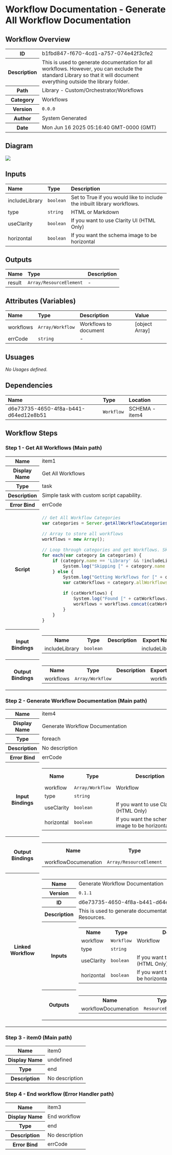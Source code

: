 # Workflow Documentation - Generate All Workflow Documentation

## Workflow Overview

<table>
  <tr><th>ID</th><td>b1fbd847-f670-4cd1-a757-074e42f3cfe2</td></tr>
  <tr><th>Description</th><td>This is used to generate documentation for all workflows. However, you can exclude the standard Library so that it will document everything outside the library folder.</td></tr>
  <tr><th>Path</th><td>Library - Custom/Orchestrator/Workflows</td></tr>
  <tr><th>Category</th><td>Workflows</td></tr>
  <tr><th>Version</th><td><code>0.0.0</code></td></tr>
  <tr><th>Author</th><td>System Generated</td></tr>
  <tr><th>Date</th><td>Mon Jun 16 2025 05:16:40 GMT-0000 (GMT)</td></tr>
</table>

## Diagram

[<img src="./Generate_All_Workflow_Documentation.svg">](./Generate_All_Workflow_Documentation.svg)

## Inputs

| Name | Type | Description |
|:-----|:-----|:-------------|
| includeLibrary | `boolean` | Set to True if you would like to include the inbuilt library workflows. |
| type | `string` | HTML or Markdown |
| useClarity | `boolean` | If you want to use Clarity UI (HTML Only) |
| horizontal | `boolean` | If you want the schema image to be horizontal |


## Outputs

| Name | Type | Description |
|:-----|:-----|:-------------|
| result | `Array/ResourceElement` | - |


## Attributes (Variables)

| Name | Type | Description | Value |
|:-----|:-----|:-------------|:-------|
| workflows | `Array/Workflow` | Workflows to document | [object Array] |
| errCode | `string` | - |  |


## Usuages

_No Usages defined._


## Dependencies

| Name | Type | Location |
|:-----|:-----|:---------|
| d6e73735-4650-4f8a-b441-d64ed12e8b51 | `Workflow` | SCHEMA - item4 |


## Workflow Steps

<h3><a name='item1'>Step 1 - Get All Workflows (Main path)</a></h3>
<table class='table'>
<tr><th class=''>Name</th><td class=''>item1</td></tr>
<tr><th class=''>Display Name</th><td class=''>Get All Workflows</td></tr>
<tr><th class=''>Type</th><td class=''>task</td></tr>
<tr><th class=''>Description</th><td class=''>Simple task with custom script capability.</td></tr>
<tr><th class=''>Error Bind</th><td class=''>errCode</td></tr>
<tr><th class=''>Script</th><td class='script '>

```javascript
// Get All Workflow Categories
var categories = Server.getAllWorkflowCategories()

// Array to store all workflows
workflows = new Array();

// Loop through categories and get Workflows. Skip Library if includeLibrary is not true
for each(var category in categories) {
    if (category.name == 'Library' && !includeLibrary) {
        System.log("Skipping [" + category.name + "] because includeLibrary was set to [" + includeLibrary + "]")
    } else {
        System.log("Getting Workflows for [" + category.name + "]")
        var catWorkflows = category.allWorkflows

        if (catWorkflows) {
            System.log("Found [" + catWorkflows.length + "]")
            workflows = workflows.concat(catWorkflows);
        }
    }
}

```

</td></tr>
<tr><th class=''>Input Bindings</th><td class=''><table class='table'><tr><th>Name</th><th>Type</th><th>Description</th><th>Export Name</th></tr>
<tr><td>includeLibrary</td><td><code>boolean</code></td><td></td><td>includeLibrary</td></tr>
</table>
</td></tr>
<tr><th class=''>Output Bindings</th><td class=''><table class='table'><tr><th>Name</th><th>Type</th><th>Description</th><th>Export Name</th></tr>
<tr><td>workflows</td><td><code>Array/Workflow</code></td><td></td><td>workflows</td></tr>
</table>
</td></tr>
</table>

<h3><a name='item4'>Step 2 - Generate Workflow Documentation (Main path)</a></h3>
<table class='table'>
<tr><th class=''>Name</th><td class=''>item4</td></tr>
<tr><th class=''>Display Name</th><td class=''>Generate Workflow Documentation</td></tr>
<tr><th class=''>Type</th><td class=''>foreach</td></tr>
<tr><th class=''>Description</th><td class=''>No description</td></tr>
<tr><th class=''>Error Bind</th><td class=''>errCode</td></tr>
<tr><th class=''>Input Bindings</th><td class=''><table class='table'><tr><th>Name</th><th>Type</th><th>Description</th><th>Export Name</th></tr>
<tr><td>workflow</td><td><code>Array/Workflow</code></td><td>Workflow</td><td>*workflows</td></tr>
<tr><td>type</td><td><code>string</code></td><td></td><td>type</td></tr>
<tr><td>useClarity</td><td><code>boolean</code></td><td>If you want to use Clarity UI (HTML Only)</td><td>useClarity</td></tr>
<tr><td>horizontal</td><td><code>boolean</code></td><td>If you want the schema image to be horizontal</td><td>horizontal</td></tr>
</table>
</td></tr>
<tr><th class=''>Output Bindings</th><td class=''><table class='table'><tr><th>Name</th><th>Type</th><th>Description</th><th>Export Name</th></tr>
<tr><td>workflowDocumenation</td><td><code>Array/ResourceElement</code></td><td></td><td>*result</td></tr>
</table>
</td></tr>
<tr><th class=''>Linked Workflow</th><td class=''><table class='table'>
<tr><th>Name</th><td>Generate Workflow Documentation</td></tr>
<tr><th>Version</th><td><code>0.1.1</code></td></tr>
<tr><th>ID</th><td>d6e73735-4650-4f8a-b441-d64ed12e8b51</td></tr>
<tr><th>Description</th><td>This is used to generate documentation for a workflow to Resources.</td></tr>
<tr><th>Inputs</th><td><table class='table'><tr><th>Name</th><th>Type</th><th>Description</th></tr>
<tr><td>workflow</td><td><code>Workflow</code></td><td>Workflow</td></tr>
<tr><td>type</td><td><code>string</code></td><td></td></tr>
<tr><td>useClarity</td><td><code>boolean</code></td><td>If you want to use Clarity UI (HTML Only)</td></tr>
<tr><td>horizontal</td><td><code>boolean</code></td><td>If you want the schema image to be horizontal</td></tr>
</table></td></tr><tr><th>Outputs</th><td><table class='table'><tr><th>Name</th><th>Type</th><th>Description</th></tr><tr><td>workflowDocumenation</td><td><code>ResourceElement</code></td><td></td></tr>
</table></td></tr>
</table>
</td></tr>
</table>

<h3><a name='item0'>Step 3 - item0 (Main path)</a></h3>
<table class='table'>
<tr><th class=''>Name</th><td class=''>item0</td></tr>
<tr><th class=''>Display Name</th><td class=''>undefined</td></tr>
<tr><th class=''>Type</th><td class=''>end</td></tr>
<tr><th class=''>Description</th><td class=''>No description</td></tr>
</table>

<h3><a name='item3'>Step 4 - End workflow (Error Handler path)</a></h3>
<table class='table'>
<tr><th class=''>Name</th><td class=''>item3</td></tr>
<tr><th class=''>Display Name</th><td class=''>End workflow</td></tr>
<tr><th class=''>Type</th><td class=''>end</td></tr>
<tr><th class=''>Description</th><td class=''>No description</td></tr>
<tr><th class=''>Error Bind</th><td class=''>errCode</td></tr>
</table>


